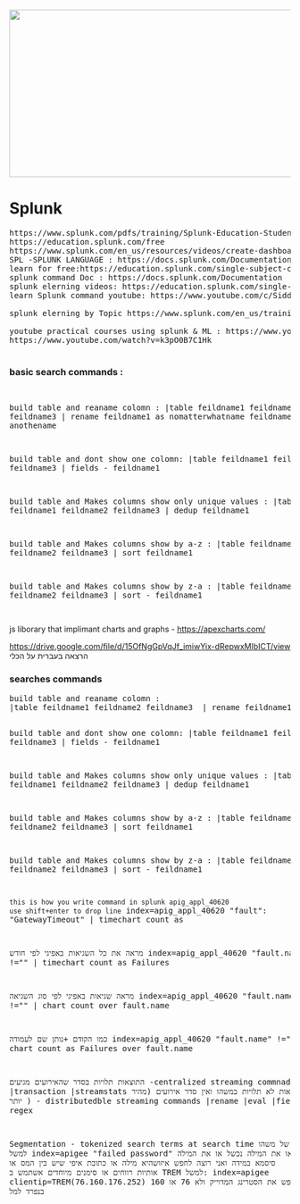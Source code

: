 <pre>           </pre>     <img src="https://upload.wikimedia.org/wikipedia/commons/e/e8/Splunk-Logo.jpg" alt="" width="800" height="300"> 


# Splunk
<pre>
https://www.splunk.com/pdfs/training/Splunk-Education-Student-Handbook.pdf
https://education.splunk.com/free
https://www.splunk.com/en_us/resources/videos/create-dashboard-in-splunk-enterprise.html
SPL -SPLUNK LANGUAGE : https://docs.splunk.com/Documentation/SplunkCloud/latest/Search/Aboutthesearchlanguage
learn for free:https://education.splunk.com/single-subject-courses?_ga=2.25519290.660583283.1644217651-1092567743.1640770338
splunk command Doc : https://docs.splunk.com/Documentation
splunk elerning videos: https://education.splunk.com/single-subject-courses?_ga=2.25519290.660583283.1644217651-1092567743.1640770338
learn Splunk command youtube: https://www.youtube.com/c/SiddharthaChakraborty/search?query=Splunk%20Commands

splunk elerning by Topic https://www.splunk.com/en_us/training.html?sort=Newest

youtube practical courses using splunk & ML : https://www.youtube.com/c/SiddharthaChakraborty
https://www.youtube.com/watch?v=k3pO0B7C1Hk

</pre>

<h3>basic search commands : </h3>
<pre>
 
build table and reaname colomn :
|table feildname1 feildname2 feildname3  | rename feildname1 as nomatterwhatname  feildname2 as anothename

build table and dont show one colomn:
|table feildname1 feildname2 feildname3  | fields - feildname1 

build table and Makes columns show only unique values  :
|table feildname1 feildname2 feildname3  |  dedup feildname1 

build table and Makes columns show by a-z  :
|table feildname1 feildname2 feildname3  |  sort  feildname1  

build table and Makes columns show by z-a  :
|table feildname1 feildname2 feildname3  |  sort  - feildname1 

</pre>

js liborary that implimant charts and graphs - https://apexcharts.com/


https://drive.google.com/file/d/15OfNgGpVqJf_imiwYix-dRepwxMlbICT/view הרצאה בעברית על הכלי 



<h3> searches commands</h3>
<pre>
build table and reaname colomn :
|table feildname1 feildname2 feildname3  | rename feildname1 as nomatterwhatname  feildname2 as anothename

build table and dont show one colomn:
|table feildname1 feildname2 feildname3  | fields - feildname1 

build table and Makes columns show only unique values  :
|table feildname1 feildname2 feildname3  |  dedup feildname1 

build table and Makes columns show by a-z  :
|table feildname1 feildname2 feildname3  |  sort  feildname1  

build table and Makes columns show by z-a  :
|table feildname1 feildname2 feildname3  |  sort  - feildname1  



```this is how you write command in splunk apig_appl_40620``` 
```use shift+enter to drop line```
index=apig_appl_40620  "fault": "GatewayTimeout"
| timechart count as


מראה את כל השגיאות באפיגי לפי חודש 
index=apig_appl_40620  "fault.name" !=""
| timechart count as Failures


מראה שגיאות באפיגי לפי סוג השגיאה 
index=apig_appl_40620  "fault.name" !=""
| chart count  over fault.name

כמו הקודם +נותן שם לעמודה 
index=apig_appl_40620  "fault.name" !=""
| chart count as Failures over fault.name





התוצאות תלויות בסדר שהאירועים מגיעים -centralized streaming commnads
|transaction
|streamstats
התוצאות לא תלויות במשהו ואין סדר אירועים (מהיר יותר ) - distributedble streaming commands
|rename
|eval
|fields
| regex

Segmentation - tokenized search terms at search time
חיפוש של משהו 
למשל 
index=apigee "failed password" יחפש או את המילה נכשל או את המילה סיסמא 
במידה ואני רוצה לחפש איזושהיא מילה או כתובת איפי שיש בין המס או אותיות רווחים או סימנים מיוחדים אשתמש ב TREM 
למשל:
index=apigee  clientip=TREM(76.160.176.252) מחפש את הסטרינג המדוייק ולא 76 או 160 בנפרד למל 



</pre>
